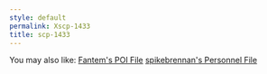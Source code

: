 ```yaml
---
style: default
permalink: Xscp-1433
title: scp-1433
---
```

You may also like:
[Fantem's POI File](http://scp-wiki.net/fantem-s-poi-file)
[spikebrennan's Personnel File](http://scp-wiki.net/spikebrennan-s-personnel-file)